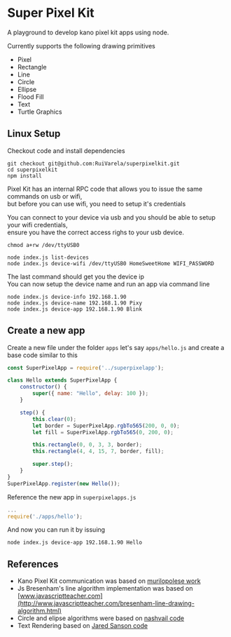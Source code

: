 # Super Pixel Kit
A playground to develop kano pixel kit apps using node.

Currently supports the following drawing primitives
- Pixel
- Rectangle 
- Line
- Circle
- Ellipse
- Flood Fill
- Text
- Turtle Graphics

## Linux Setup
Checkout code and install dependencies

```
git checkout git@github.com:RuiVarela/superpixelkit.git
cd superpixelkit
npm install
```
Pixel Kit has an internal RPC code that allows you to issue the same commands on usb or wifi,   
but before you can use wifi, you need to setup it's credentials

You can connect to your device via usb and you should be able to setup your wifi credentials,  
ensure you have the correct access righs to your usb device.
```
chmod a+rw /dev/ttyUSB0 

node index.js list-devices
node index.js device-wifi /dev/ttyUSB0 HomeSweetHome WIFI_PASSWORD
```
The last command should get you the device ip   
You can now setup the device name and run an app via command line

```
node index.js device-info 192.168.1.90
node index.js device-name 192.168.1.90 Pixy
node index.js device-app 192.168.1.90 Blink
```

## Create a new app
Create a new file under the folder `apps` let's say `apps/hello.js` and create a base code similar to this

```javascript
const SuperPixelApp = require('../superpixelapp');

class Hello extends SuperPixelApp {
    constructor() {
        super({ name: "Hello", delay: 100 });
    }

    step() {
        this.clear(0);
        let border = SuperPixelApp.rgbTo565(200, 0, 0);
        let fill = SuperPixelApp.rgbTo565(0, 200, 0);

        this.rectangle(0, 0, 3, 3, border);
        this.rectangle(4, 4, 15, 7, border, fill);

        super.step();
    }
}
SuperPixelApp.register(new Hello());
```
Reference the new app in `superpixelapps.js`
```javascript
...
require('./apps/hello');
```
And now you can run it by issuing 
```
node index.js device-app 192.168.1.90 Hello
```

## References
- Kano Pixel Kit communication was based on [murilopolese work](https://github.com/murilopolese/kano-kits/tree/nodejs)
- Js Bresenham's line algorithm implementation was based on [www.javascriptteacher.com](http://www.javascriptteacher.com/bresenham-line-drawing-algorithm.html)
- Circle and elipse algorithms were based on [nashvail code](https://github.com/nashvail/CG-DrawingAlgorithms)
- Text Rendering based on [Jared Sanson code](https://jared.geek.nz/2014/jan/custom-fonts-for-microcontrollers)
